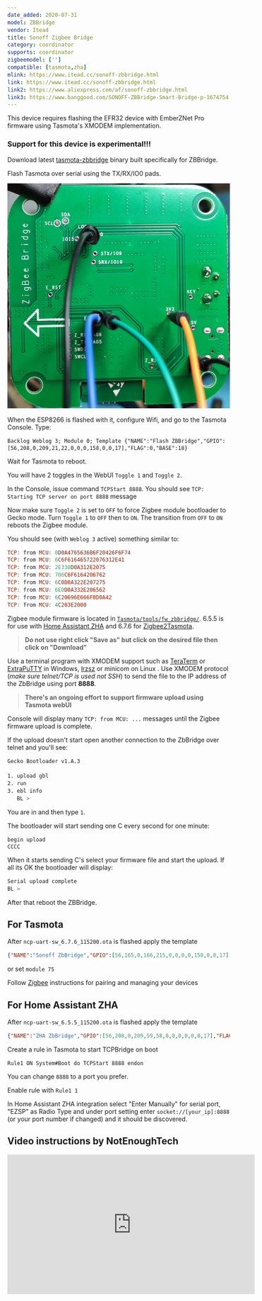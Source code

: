 ```yaml
---
date_added: 2020-07-31
model: ZBBridge
vendor: Itead
title: Sonoff Zigbee Bridge
category: coordinator
supports: coordinator
zigbeemodel: ['']
compatible: [tasmota,zha]
mlink: https://www.itead.cc/sonoff-zbbridge.html
link: https://www.itead.cc/sonoff-zbbridge.html
link2: https://www.aliexpress.com/af/sonoff-zbbridge.html
link3: https://www.banggood.com/SONOFF-ZBBridge-Smart-Bridge-p-1674754.html
---
```

This device requires flashing the EFR32 device with EmberZNet Pro firmware using Tasmota's XMODEM implementation.

<h3>Support for this device is experimental!!!</h3>

Download latest [tasmota-zbbridge](https://github.com/arendst/Tasmota/blob/firmware/firmware/tasmota/tasmota-zbbridge.bin) binary built specifically for ZBBridge.

Flash Tasmota over serial using the TX/RX/IO0 pads.

![ZBBridge pinout](/assets/images/sonoff_ZBBridge_pinout.jpg)

When the ESP8266 is flashed with it, configure Wifi, and go to the Tasmota Console. Type:

```console
Backlog Weblog 3; Module 0; Template {"NAME":"Flash ZBBridge","GPIO":[56,208,0,209,21,22,0,0,0,158,0,0,17],"FLAG":0,"BASE":18}
```

Wait for Tasmota to reboot. 

You will have 2 toggles in the WebUI `Toggle 1` and `Toggle 2`.

In the Console, issue command `TCPStart 8888`. You should see `TCP: Starting TCP server on port 8888` message

Now make sure `Toggle 2` is set to `OFF` to force Zigbee module bootloader to Gecko mode. Turn `Toggle 1` to `OFF` then to `ON`. The transition from `OFF` to `ON` reboots the Zigbee module.

You should see (with `Weblog 3` active) something similar to:

```haskell
TCP: from MCU: 0D0A4765636B6F20426F6F74
TCP: from MCU: 6C6F616465722076312E41
TCP: from MCU: 2E330D0A312E2075
TCP: from MCU: 706C6F6164206762
TCP: from MCU: 6C0D0A322E207275
TCP: from MCU: 6E0D0A332E206562
TCP: from MCU: 6C20696E666F0D0A42
TCP: from MCU: 4C203E2000
```

Zigbee module firmware is located in [`Tasmota/tools/fw_zbbridge/`](https://github.com/arendst/Tasmota/blob/development/tools/fw_zbbridge/). 6.5.5 is for use with [Home Assistant ZHA](https://www.home-assistant.io/integrations/zha/) and 6.7.6 for [Zigbee2Tasmota](http://tasmota.github.io/docs/Zigbee).

> **Do not use right click "Save as" but click on the desired file then click on "Download"**

Use a terminal program with XMODEM support such as [TeraTerm](https://ttssh2.osdn.jp/) or [ExtraPuTTY](https://www.extraputty.com/features/xmodem.html) in Windows, [lrzsz](https://www.ohse.de/uwe/software/lrzsz.html) or minicom on Linux . Use XMODEM protocol (*make sure telnet/TCP is used not SSH*) to send the file to the IP address of the ZbBridge using port **8888**.

> **There's an ongoing effort to support firmware upload using Tasmota webUI**

Console will display many `TCP: from MCU: ...` messages until the Zigbee firmware upload is complete.

If the upload doesn't start open another connection to the ZbBridge over telnet and you'll see:

```bash
Gecko Bootloader v1.A.3

1. upload gbl
2. run
3. ebl info
   BL >
```

You are in and then type `1`.

The bootloader will start sending one C every second for one minute:

```cmnd
begin upload
CCCC
```

When it starts sending C's select your firmware file and start the upload.
If all its OK the bootloader will display:

```bash
Serial upload complete
BL >
```

After that reboot the ZBBridge.

## For Tasmota
After `ncp-uart-sw_6.7.6_115200.ota` is flashed apply the template

```json
{"NAME":"Sonoff ZbBridge","GPIO":[56,165,0,166,215,0,0,0,0,158,0,0,17],"FLAG":0,"BASE":75}
```

or set `module 75`

Follow [Zigbee](http://tasmota.github.io/docs/Zigbee) instructions for pairing and managing your devices

## For Home Assistant ZHA
After `ncp-uart-sw_6.5.5_115200.ota` is flashed apply the template

```json
{"NAME":"ZHA ZbBridge","GPIO":[56,208,0,209,59,58,0,0,0,0,0,0,17],"FLAG":0,"BASE":18}
```

Create a rule in Tasmota to start TCPBridge on boot
```console
Rule1 ON System#Boot do TCPStart 8888 endon
```

You can change `8888` to a port you prefer.

Enable rule with `Rule1 1`

In Home Assistant ZHA integration select "Enter Manually" for serial port, "EZSP" as Radio Type and under port setting enter `socket://[your_ip]:8888` (or your port number if changed) and it should be discovered.

## Video instructions by NotEnoughTech

<iframe width="560" height="315" src="https://www.youtube.com/embed/aiUol1GQDlU" frameborder="0" allow="accelerometer; autoplay; encrypted-media; gyroscope; picture-in-picture" allowfullscreen></iframe>
